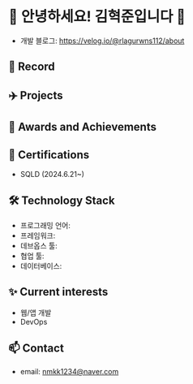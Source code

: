 # 👋 안녕하세요! 김혁준입니다 👋

- 개발 블로그: https://velog.io/@rlagurwns112/about

## 🚀 Record
## ✈️ Projects
## 🏅 Awards and Achievements
## 📜 Certifications
- SQLD (2024.6.21~)
## 🛠️ Technology Stack

- 프로그래밍 언어: 
- 프레임워크: 
- 데브옵스 툴: 
- 협업 툴: 
- 데이터베이스: 

## ✨ Current interests

- 웹/앱 개발
- DevOps

## 📫 Contact

- email: nmkk1234@naver.com

